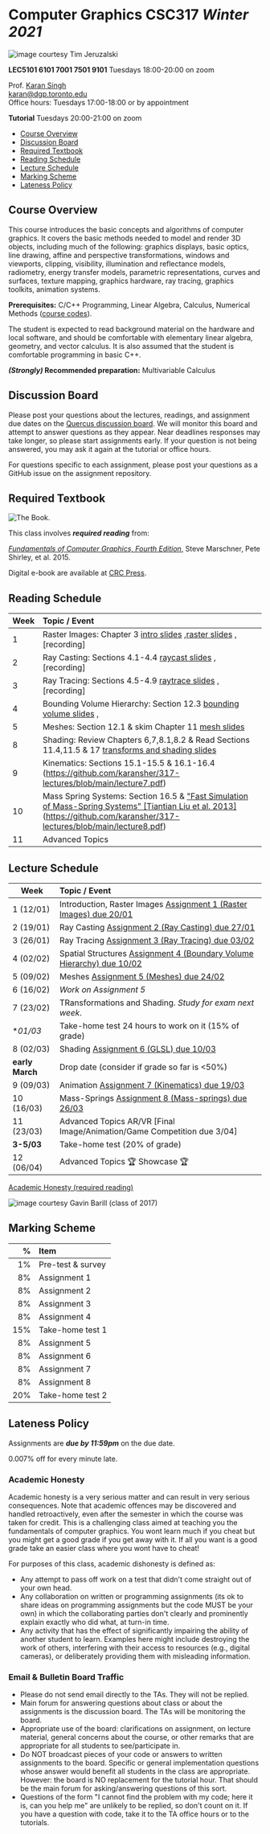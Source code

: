 # Computer Graphics CSC317 _Winter 2021_

![_image courtesy Tim Jeruzalski_](images/bunny-rigid-body.gif)

**LEC5101 6101 7001 7501 9101** Tuesdays 18:00-20:00 on zoom

Prof. [Karan Singh](http://www.dgp.toronto.edu/~karan/)  
karan@dgp.toronto.edu    
Office hours: Tuesdays 17:00-18:00 or by appointment

**Tutorial** Tuesdays 20:00-21:00 on zoom

- [Course Overview](#course-overview)
- [Discussion Board](#discussion-board)
- [Required Textbook](#required-textbook)
- [Reading Schedule](#reading-schedule)
- [Lecture Schedule](#lecture-schedule)
- [Marking Scheme](#marking-scheme)
- [Lateness Policy](#lateness-policy)

## Course Overview

This course introduces the basic concepts and algorithms of computer graphics.
It covers the basic methods needed to model and render 3D objects, including
much of the following: graphics displays, basic optics, line drawing, affine and
perspective transformations, windows and viewports, clipping, visibility,
illumination and reflectance models, radiometry, energy transfer models,
parametric representations, curves and surfaces, texture mapping, graphics
hardware, ray tracing, graphics toolkits, animation systems.

**Prerequisites:** C/C++ Programming, Linear Algebra, Calculus, Numerical
Methods ([course
codes](https://fas.calendar.utoronto.ca/course/csc317h1)).

The student is expected to read background material on the hardware and local
software, and should be comfortable with elementary linear algebra, geometry,
and vector calculus. It is also assumed that the student is comfortable
programming in basic C++.

**_(Strongly)_ Recommended preparation:** Multivariable Calculus

## Discussion Board

Please post your questions about the lectures, readings, and assignment due dates on the
[Quercus discussion
board](https://q.utoronto.ca/courses/196707/discussion_topics). We will monitor
this board and attempt to answer questions as they appear. Near deadlines
responses may take longer, so please start assignments early. If your question
is not being answered, you may ask it again at the tutorial or office hours.

For questions specific to each assignment, please post your questions as a GitHub issue
on the assignment repository.


## Required Textbook

![The Book.](https://www.cs.cornell.edu/~srm/fcg4/K22616_cover-300.jpg)

This class involves  **_required reading_** from:

[_Fundamentals of Computer Graphics, Fourth
Edition_](https://www.cs.cornell.edu/~srm/fcg4/), Steve Marschner, Pete Shirley,
et al. 2015.

Digital e-book are available at [CRC
Press](https://www.crcpress.com/Fundamentals-of-Computer-Graphics-Fourth-Edition/Marschner-Shirley/p/book/9781482229394).

## Reading Schedule

| Week | Topic / Event |
| ---- | :------------ |
| 1    | Raster Images: Chapter 3 [intro slides](https://github.com/karansher/317-lectures/blob/main/lecture0.pdf) ,[raster slides](https://github.com/karansher/317-lectures/blob/main/lecture1.pdf) , [recording]
| 2   | Ray Casting: Sections 4.1-4.4 [raycast slides](https://github.com/karansher/317-lectures/blob/main/lecture2.pdf) , [recording]
| 3   | Ray Tracing: Sections 4.5-4.9 [raytrace slides](https://github.com/karansher/317-lectures/blob/main/lecture3.pdf) ,  [recording]
| 4   | Bounding Volume Hierarchy: Section 12.3 [bounding volume slides](https://github.com/karansher/317-lectures/blob/main/lecture4.pdf) ,
| 5  | Meshes: Section 12.1 & skim Chapter 11 [mesh slides](https://github.com/karansher/317-lectures/blob/main/lecture5.pdf)
| 8  | Shading: Review Chapters 6,7,8.1,8.2 & Read Sections 11.4,11.5 & 17 [transforms and shading slides](https://github.com/karansher/317-lectures/blob/main/lecture6.pdf)
| 9  | Kinematics: Sections 15.1-15.5 & 16.1-16.4 (https://github.com/karansher/317-lectures/blob/main/lecture7.pdf)
| 10  | Mass Spring Systems: Section 16.5 & ["Fast Simulation of Mass-Spring Systems" [Tiantian Liu et al. 2013]](http://graphics.berkeley.edu/papers/Liu-FSM-2013-11/Liu-FSM-2013-11.pdf)(https://github.com/karansher/317-lectures/blob/main/lecture8.pdf)
| 11| Advanced Topics



## Lecture Schedule

| Week | Topic / Event |
| ---- | :------------ |
| 1 (12/01)  | Introduction, Raster Images [Assignment 1 (Raster Images) due 20/01](https://github.com/alecjacobson/computer-graphics-raster-images)
| 2 (19/01)    | Ray Casting [Assignment 2 (Ray Casting) due 27/01](https://github.com/Asmathunofficial/computer-graphics-ray-casting)
| 3 (26/01)   | Ray Tracing [Assignment 3 (Ray Tracing) due 03/02](https://github.com/abhimadan/computer-graphics-ray-tracing)
| 4 (02/02)   | Spatial Structures [Assignment 4 (Boundary Volume Hierarchy) due 10/02](https://github.com/idaho777/computer-graphics-bounding-volume-hierarchy)
| 5  (09/02)  | Meshes [Assignment 5 (Meshes) due 24/02](https://github.com/alecjacobson/computer-graphics-meshes)
| 6 (16/02)   | _Work on Assignment 5_
| 7  (23/02)  | TRansformations and Shading. _Study for exam next week_. 
| **01/03* | Take-home test 24 hours to work on it (15% of grade)
| 8 (02/03)   | Shading [Assignment 6 (GLSL) due 10/03](https://github.com/abhimadan/computer-graphics-shader-pipeline)
| **early March** | Drop date (consider if grade so far is <50%)
| 9  (09/03)  | Animation [Assignment 7 (Kinematics) due 19/03](https://github.com/idaho777/computer-graphics-kinematics)
| 10 (16/03)  | Mass-Springs [Assignment 8 (Mass-springs) due 26/03](https://github.com/abhimadan/computer-graphics-mass-spring-systems)
| 11 (23/03)  | Advanced Topics AR/VR [Final Image/Animation/Game Competition due 3/04]
| **3-5/03** | Take-home test (20% of grade)
| 12 (06/04)  | Advanced Topics 🏆 Showcase 🏆 

[Academic Honesty (required reading)](#academic-honesty)

![_image courtesy Gavin Barill (class of 2017)_](images/gavin-barill-snowglobe.jpg)

## Marking Scheme

| % | Item |
| ----: | :-------------- |
| 1% | Pre-test & survey |
| 8% | Assignment 1 | 
| 8% | Assignment 2 | 
| 8% | Assignment 3 | 
| 8% | Assignment 4 | 
| 15% | Take-home test 1 |
| 8% | Assignment 5 | 
| 8% | Assignment 6 | 
| 8% | Assignment 7 | 
| 8% | Assignment 8 | 
| 20% | Take-home test 2 |

## Lateness Policy

Assignments are **_due by 11:59pm_** on the due date.

0.007% off for every minute late.

### Academic Honesty

Academic honesty is a very serious matter and can result in very serious
consequences. Note that academic offences may be discovered and handled
retroactively, even after the semester in which the course was taken for credit.
This is a challenging class aimed at teaching you the fundamentals of computer
graphics. You wont learn much if you cheat but you might get a good grade if you
get away with it. If all you want is a good grade take an easier class where you
wont have to cheat!

For purposes of this class, academic dishonesty is defined as:

- Any attempt to pass off work on a test that didn't come straight out of your
  own head.
- Any collaboration on written or programming assignments (its ok to share ideas
  on programming assignments but the code MUST be your own) in which the
  collaborating parties don't clearly and prominently explain exactly who did
  what, at turn-in time.
- Any activity that has the effect of significantly impairing the ability of
  another student to learn. Examples here might include destroying the work of
  others, interfering with their access to resources (e.g., digital cameras), or
  deliberately providing them with misleading information.

### Email & Bulletin Board Traffic

- Please do not send email directly to the TAs. They will not be replied.
- Main forum for answering questions about class or about the assignments is the
  discussion board. The TAs will be monitoring the board.
- Appropriate use of the board: clarifications on assignment, on lecture
  material, general concerns about the course, or other remarks that are
  appropriate for all students to see/participate in.
- Do NOT broadcast pieces of your code or answers to written assignments to the
  board. Specific or general implementation questions whose answer
  would benefit all students in the class are appropriate. However: the
  board is NO replacement for the tutorial hour. That should be the main forum
  for asking/answering questions of this sort.
- Questions of the form "I cannot find the problem with my code; here it is, can
  you help me" are unlikely to be replied, so don't count on it. If you have a
  question with code, take it to the TA office hours or to the tutorials.

</article>
